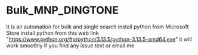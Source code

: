 # Bulk_MNP_DINGTONE
It is an automation for bulk and single search
install python from Microsoft Store
install python from this web link "https://www.python.org/ftp/python/3.13.5/python-3.13.5-amd64.exe"
it will work smoothly
if you find any issue text or email me
